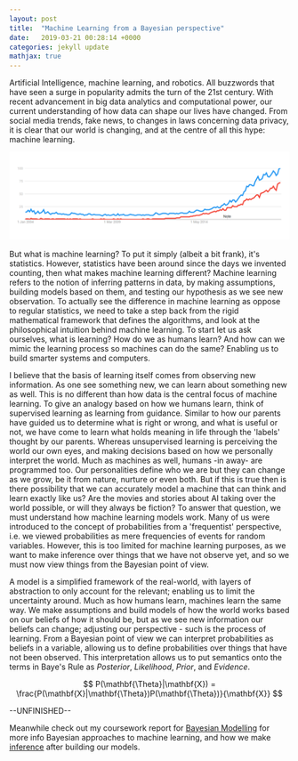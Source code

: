 ```yaml
---
layout: post
title:  "Machine Learning from a Bayesian perspective"
date:   2019-03-21 00:28:14 +0000
categories: jekyll update
mathjax: true
---
```

Artificial Intelligence, machine learning, and robotics. All buzzwords that have seen a surge in popularity admits the turn of the 21st century. With recent advancement in big data analytics and computational power, our current understanding of how data can shape our lives have changed. From social media trends, fake news, to changes in laws concerning data privacy, it is clear that our world is changing, and at the centre of all this hype: machine learning.

![Trend](/assets/trend.png)

<!-- <div class="embed">
  <script type="text/javascript" src="https://ssl.gstatic.com/trends_nrtr/1754_RC01/embed_loader.js"></script>
  <script type="text/javascript">
    trends.embed.renderExploreWidget("TIMESERIES", {"comparisonItem":[{"keyword":"/m/01hyh_","geo":"","time":"2004-01-01 2019-03-25"},{"keyword":"/m/0jt3_q3","geo":"","time":"2004-01-01 2019-03-25"}],"category":0,"property":""}, {"exploreQuery":"date=all&q=%2Fm%2F01hyh_,%2Fm%2F0jt3_q3","guestPath":"https://trends.google.com:443/trends/embed/"});
  </script>
</div> -->

But what is machine learning? To put it simply (albeit a bit frank), it's statistics. However, statistics have been around since the days we invented counting, then what makes machine learning different? Machine learning refers to the notion of inferring patterns in data, by making assumptions, building models based on them, and testing our hypothesis as we see new observation. To actually see the difference in machine learning as oppose to regular statistics, we need to take a step back from the rigid mathematical framework that defines the algorithms, and look at the philosophical intuition behind machine learning. To start let us ask ourselves, what is learning? How do we as humans learn? And how can we mimic the learning process so machines can do the same? Enabling us to build smarter systems and computers.

I believe that the basis of learning itself comes from observing new information. As one see something new, we can learn about something new as well. This is no different than how data is the central focus of machine learning. To give an analogy based on how we humans learn, think of supervised learning as learning from guidance. Similar to how our parents have guided us to determine what is right or wrong, and what is useful or not, we have come to learn what holds meaning in life through the 'labels' thought by our parents. Whereas unsupervised learning is perceiving the world our own eyes, and making decisions based on how we personally interpret the world. Much as machines as well, humans -in away- are programmed too. Our personalities define who we are but they can change as we grow, be it from nature, nurture or even both. But if this is true then is there possibility that we can accurately model a machine that can think and learn exactly like us? Are the movies and stories about AI taking over the world possible, or will they always be fiction? To answer that question, we must understand how machine learning models work. Many of us were introduced to the concept of probabilities from a 'frequentist' perspective, i.e. we viewed probabilities as mere frequencies of events for random variables. However, this is too limited for machine learning purposes, as we want to make inference over things that we have not observe yet, and so we must now view things from the Bayesian point of view.

A model is a simplified framework of the real-world, with layers of abstraction to only account for the relevant; enabling us to limit the uncertainty around. Much as how humans learn, machines learn the same way. We make assumptions and build models of how the world works based on our beliefs of how it should be, but as we see new information our beliefs can change; adjusting our perspective - such is the process of learning. From a Bayesian point of view we can interpret probabilities as beliefs in a variable, allowing us to define probabilities over things that have not been observed. This interpretation allows us to put semantics onto the terms in Baye's Rule as *Posterior*, *Likelihood*, *Prior*, and *Evidence*.

$$ P(\mathbf{\Theta}|\mathbf{X}) = \frac{P(\mathbf{X}|\mathbf{\Theta})P(\mathbf{\Theta})}{\mathbf{X}} $$

--UNFINISHED--

<!-- {% highlight ruby %}
def print_hi(name)
  puts "Hi, #{name}"
end
print_hi('Tom')
#=> prints 'Hi, Tom' to STDOUT.
{% endhighlight %} -->

Meanwhile check out my coursework report for [Bayesian Modelling][jekyll-docs] for more info Bayesian approaches to machine learning, and how we make [inference][jekyll-gh] after building our models.

[jekyll-docs]: https://github.com/fz16336/Machine-Learning/blob/master/courseworks/Coursework1/Bayesian_modelling.pdf
[jekyll-gh]:   https://github.com/fz16336/Machine-Learning/blob/master/courseworks/Coursework2/Inference.pdf
[jekyll-talk]: https://talk.jekyllrb.com/
